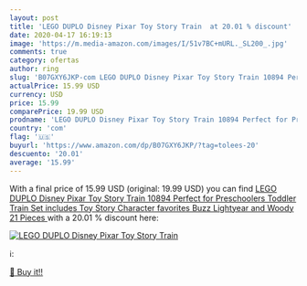 ```yaml
---
layout: post
title: 'LEGO DUPLO Disney Pixar Toy Story Train  at 20.01 % discount'
date: 2020-04-17 16:19:13
image: 'https://m.media-amazon.com/images/I/51v7BC+mURL._SL200_.jpg'
comments: true
category: ofertas
author: ring
slug: 'B07GXY6JKP-com LEGO DUPLO Disney Pixar Toy Story Train 10894 Perfect for Preschoolers  Toddler Train Set includes Toy Story Character favorites Buzz Lightyear and Woody  21 Pieces '
actualPrice: 15.99 USD
currency: USD
price: 15.99
comparePrice: 19.99 USD
prodname: 'LEGO DUPLO Disney Pixar Toy Story Train 10894 Perfect for Preschoolers  Toddler Train Set includes Toy Story Character favorites Buzz Lightyear and Woody  21 Pieces '
country: 'com'
flag: '🇺🇸'
buyurl: 'https://www.amazon.com/dp/B07GXY6JKP/?tag=tolees-20'
descuento: '20.01'
average: '15.99'
---
```


With a final price of 15.99 USD (original: 19.99 USD) you can find [LEGO DUPLO Disney Pixar Toy Story Train 10894 Perfect for Preschoolers  Toddler Train Set includes Toy Story Character favorites Buzz Lightyear and Woody  21 Pieces ](https://www.amazon.com/dp/B07GXY6JKP/?tag=tolees-20) with a  20.01 % discount here:

[![LEGO DUPLO Disney Pixar Toy Story Train ](https://m.media-amazon.com/images/I/51v7BC+mURL._SL200_.jpg)](https://www.amazon.com/dp/B07GXY6JKP/?tag=tolees-20)

ℹ️:


[🛒 Buy it!!](https://www.amazon.com/dp/B07GXY6JKP/?tag=tolees-20)
